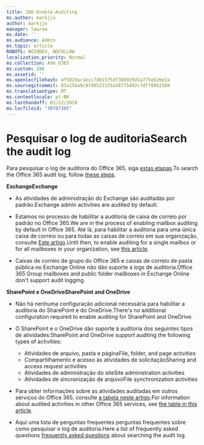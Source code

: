 ```yaml
---
title: 286-Enable-Auditing
ms.author: markjjo
author: markjjo
manager: lauraw
ms.date: ''
ms.audience: Admin
ms.topic: article
ROBOTS: NOINDEX, NOFOLLOW
localization_priority: Normal
ms.collection: Adm_O365
ms.custom: 286
ms.assetid: ''
ms.openlocfilehash: 4f5829ac1ecc7d01575df360929d1a775e626e2a
ms.sourcegitcommit: 03a156a9c9740521155a30775492c7dff0982588
ms.translationtype: MT
ms.contentlocale: pt-BR
ms.lasthandoff: 03/22/2019
ms.locfileid: "30787305"
---
```

# <a name="search-the-audit-log"></a><span data-ttu-id="fcc18-102">Pesquisar o log de auditoria</span><span class="sxs-lookup"><span data-stu-id="fcc18-102">Search the audit log</span></span>

<span data-ttu-id="fcc18-103">Para pesquisar o log de auditoria do Office 365, siga [estas etapas](https://docs.microsoft.com/office365/securitycompliance/search-the-audit-log-in-security-and-compliance#search-the-audit-log).</span><span class="sxs-lookup"><span data-stu-id="fcc18-103">To search the Office 365 audit log, follow [these steps](https://docs.microsoft.com/office365/securitycompliance/search-the-audit-log-in-security-and-compliance#search-the-audit-log).</span></span> 

<span data-ttu-id="fcc18-104">**Exchange**</span><span class="sxs-lookup"><span data-stu-id="fcc18-104">**Exchange**</span></span>

- <span data-ttu-id="fcc18-105">As atividades de administração do Exchange são auditadas por padrão.</span><span class="sxs-lookup"><span data-stu-id="fcc18-105">Exchange admin activities are audited by default.</span></span>

- <span data-ttu-id="fcc18-106">Estamos no processo de habilitar a auditoria de caixa de correio por padrão no Office 365.</span><span class="sxs-lookup"><span data-stu-id="fcc18-106">We are in the process of enabling mailbox auditing by default in Office 365.</span></span> <span data-ttu-id="fcc18-107">Até lá, para habilitar a auditoria para uma única caixa de correio ou para todas as caixas de correio em sua organização, consulte [Este artigo](https://docs.microsoft.com/office365/securitycompliance/enable-mailbox-auditing).</span><span class="sxs-lookup"><span data-stu-id="fcc18-107">Until then, to enable auditing for a single mailbox or for all mailboxes in your organization, see  [this article](https://docs.microsoft.com/office365/securitycompliance/enable-mailbox-auditing).</span></span>

- <span data-ttu-id="fcc18-108">Caixas de correio de grupo do Office 365 e caixas de correio de pasta pública no Exchange Online não dão suporte a logs de auditoria.</span><span class="sxs-lookup"><span data-stu-id="fcc18-108">Office 365 Group mailboxes and public folder mailboxes in Exchange Online don't support audit logging.</span></span>

<span data-ttu-id="fcc18-109">**SharePoint e OneDrive**</span><span class="sxs-lookup"><span data-stu-id="fcc18-109">**SharePoint and OneDrive**</span></span>

- <span data-ttu-id="fcc18-110">Não há nenhuma configuração adicional necessária para habilitar a auditoria do SharePoint e do OneDrive.</span><span class="sxs-lookup"><span data-stu-id="fcc18-110">There's no additional configuration required to enable auditing for SharePoint and OneDrive.</span></span>

- <span data-ttu-id="fcc18-111">O SharePoint e o OneDrive dão suporte à auditoria dos seguintes tipos de atividades:</span><span class="sxs-lookup"><span data-stu-id="fcc18-111">SharePoint and OneDrive support auditing the following types of activities:</span></span> 

    - <span data-ttu-id="fcc18-112">Atividades de arquivo, pasta e página</span><span class="sxs-lookup"><span data-stu-id="fcc18-112">File, folder, and page activities</span></span>
    - <span data-ttu-id="fcc18-113">Compartilhamento e acesso às atividades de solicitação</span><span class="sxs-lookup"><span data-stu-id="fcc18-113">Sharing and access request activities</span></span>
    - <span data-ttu-id="fcc18-114">Atividades de administração do site</span><span class="sxs-lookup"><span data-stu-id="fcc18-114">Site administration activities</span></span>
    - <span data-ttu-id="fcc18-115">Atividades de sincronização de arquivo</span><span class="sxs-lookup"><span data-stu-id="fcc18-115">File synchronization activities</span></span>

- <span data-ttu-id="fcc18-116">Para obter informações sobre as atividades auditadas em outros serviços do Office 365, consulte [a tabela neste artigo](https://docs.microsoft.com/office365/securitycompliance/search-the-audit-log-in-security-and-compliance#audited-activities).</span><span class="sxs-lookup"><span data-stu-id="fcc18-116">For information about audited activities in other Office 365 services, see  [the table in this article](https://docs.microsoft.com/office365/securitycompliance/search-the-audit-log-in-security-and-compliance#audited-activities).</span></span>

- <span data-ttu-id="fcc18-117">Aqui uma lista de perguntas frequentes [](https://docs.microsoft.com/office365/securitycompliance/search-the-audit-log-in-security-and-compliance#frequently-asked-questions) perguntas frequentes sobre como pesquisar o log de auditoria.</span><span class="sxs-lookup"><span data-stu-id="fcc18-117">Here a list of frequently asked questions [frequently asked questions](https://docs.microsoft.com/office365/securitycompliance/search-the-audit-log-in-security-and-compliance#frequently-asked-questions) about searching the audit log.</span></span>